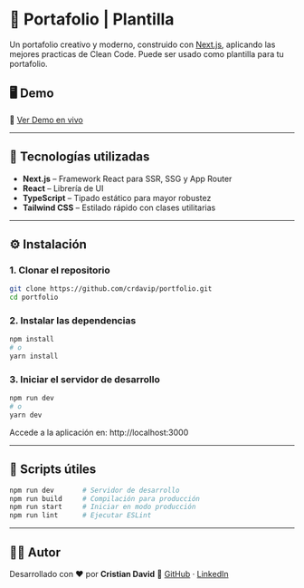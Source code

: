 # 📂 Portafolio | Plantilla

Un portafolio creativo y moderno, construido con [Next.js](https://nextjs.org/), aplicando las mejores practicas de Clean Code. Puede ser usado como plantilla para tu portafolio.

## 🖥️ Demo

🔗 [Ver Demo en vivo](https://crdavip.vercel.app/)  

---

## 🧰 Tecnologías utilizadas

- **Next.js** – Framework React para SSR, SSG y App Router
- **React** – Librería de UI
- **TypeScript** – Tipado estático para mayor robustez
- **Tailwind CSS** – Estilado rápido con clases utilitarias

---

## ⚙️ Instalación

### 1. Clonar el repositorio

```bash
git clone https://github.com/crdavip/portfolio.git
cd portfolio
```

### 2. Instalar las dependencias

```bash
npm install
# o
yarn install
```

### 3. Iniciar el servidor de desarrollo

```bash
npm run dev
# o
yarn dev
```

Accede a la aplicación en: http://localhost:3000

---

## 🧪 Scripts útiles

```bash
npm run dev       # Servidor de desarrollo
npm run build     # Compilación para producción
npm run start     # Iniciar en modo producción
npm run lint      # Ejecutar ESLint
```

---

## 👨‍💻 Autor
Desarrollado con ❤️ por **Cristian David**
🔗 [GitHub](https://github.com/crdavip) · [LinkedIn](https://www.linkedin.com/in/crdavip/)